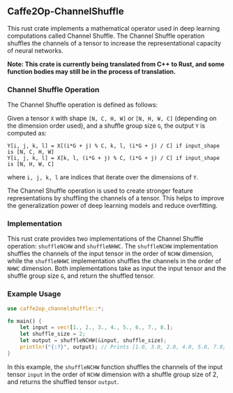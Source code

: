 ## Caffe2Op-ChannelShuffle

This rust crate implements a mathematical operator
used in deep learning computations called Channel
Shuffle. The Channel Shuffle operation shuffles
the channels of a tensor to increase the
representational capacity of neural networks.

**Note: This crate is currently being translated from C++ to Rust, and some function bodies may still be in the process of translation.**

### Channel Shuffle Operation

The Channel Shuffle operation is defined as follows:

Given a tensor `X` with shape `[N, C, H, W]` or
`[N, H, W, C]` (depending on the dimension order
used), and a shuffle group size `G`, the output
`Y` is computed as:

```
Y[i, j, k, l] = X[(i*G + j) % C, k, l, (i*G + j) / C] if input_shape is [N, C, H, W]
Y[i, j, k, l] = X[k, l, (i*G + j) % C, (i*G + j) / C] if input_shape is [N, H, W, C]
```

where `i, j, k, l` are indices that iterate over the dimensions of `Y`.

The Channel Shuffle operation is used to create
stronger feature representations by shuffling the
channels of a tensor. This helps to improve the
generalization power of deep learning models and
reduce overfitting.

### Implementation

This rust crate provides two implementations of
the Channel Shuffle operation: `shuffleNCHW` and
`shuffleNHWC`. The `shuffleNCHW` implementation
shuffles the channels of the input tensor in the
order of `NCHW` dimension, while the `shuffleNHWC`
implementation shuffles the channels in the order
of `NHWC` dimension. Both implementations take as
input the input tensor and the shuffle group size
`G`, and return the shuffled tensor.

### Example Usage

```rust
use caffe2op_channelshuffle::*;

fn main() {
    let input = vec![1., 2., 3., 4., 5., 6., 7., 8.];
    let shuffle_size = 2;
    let output = shuffleNCHW(&input, shuffle_size);
    println!("{:?}", output); // Prints [1.0, 3.0, 2.0, 4.0, 5.0, 7.0, 6.0, 8.0]
}
```

In this example, the `shuffleNCHW` function
shuffles the channels of the input tensor `input`
in the order of `NCHW` dimension with a shuffle
group size of 2, and returns the shuffled tensor
`output`.
